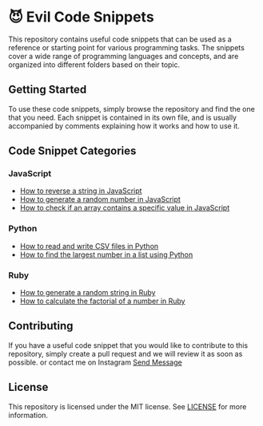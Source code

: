 # 😈 Evil Code Snippets

This repository contains useful code snippets that can be used as a reference or starting point for various programming tasks. The snippets cover a wide range of programming languages and concepts, and are organized into different folders based on their topic.

## Getting Started

To use these code snippets, simply browse the repository and find the one that you need. Each snippet is contained in its own file, and is usually accompanied by comments explaining how it works and how to use it.

## Code Snippet Categories

### JavaScript

- [How to reverse a string in JavaScript](./javascript/reverse-string.js)
- [How to generate a random number in JavaScript](./javascript/generate-random-number.js)
- [How to check if an array contains a specific value in JavaScript](./javascript/check-array-contains-value.js)

### Python

- [How to read and write CSV files in Python](./python/read-and-write-csv-files.py)
- [How to find the largest number in a list using Python](./python/find-largest-number-in-list.py)

### Ruby

- [How to generate a random string in Ruby](./ruby/generate-random-string.rb)
- [How to calculate the factorial of a number in Ruby](./ruby/calculate-factorial.rb)

## Contributing

If you have a useful code snippet that you would like to contribute to this repository, simply create a pull request and we will review it as soon as possible. or contact me on Instagram [Send Message](https://www.instagram.com/kabirjaipal_2004/)

## License

This repository is licensed under the MIT license. See [LICENSE](./LICENSE) for more information.

